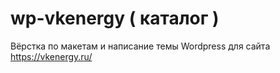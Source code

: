 # wp-vkenergy ( каталог )
Вёрстка по макетам и написание темы Wordpress для сайта https://vkenergy.ru/
